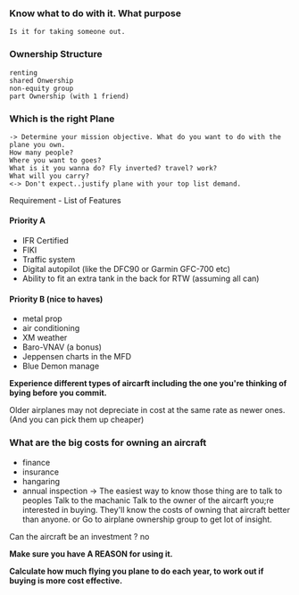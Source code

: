 
### Know what to do with it. What purpose
	Is it for taking someone out. 

### Ownership Structure
	renting
	shared Onwership
	non-equity group
	part Ownership (with 1 friend)
### Which is the right Plane
	-> Determine your mission objective. What do you want to do with the plane you own.
	How many people?
	Where you want to goes?
	What is it you wanna do? Fly inverted? travel? work?
	What will you carry?
	<-> Don't expect..justify plane with your top list demand.

Requirement - List of Features
#### Priority A
+ IFR Certified
+ FIKI
+ Traffic system
+ Digital autopilot (like the DFC90 or Garmin GFC-700 etc)
+ Ability to fit an extra tank in the back for RTW (assuming all can)
#### Priority B (nice to haves)
+ metal prop
+ air conditioning
+ XM weather
+ Baro-VNAV (a bonus)
+ Jeppensen charts in the MFD
+ Blue Demon manage

**Experience different types of aircarft including the one you're thinking of bying before you commit.**


Older airplanes may not depreciate in cost at the same rate as newer ones.
(And you can pick them up cheaper)
### What are the big costs for owning an aircraft
+ finance
+ insurance
+ hangaring
+ annual inspection
-> The easiest way to know those thing are to talk to peoples
	Talk to the machanic
	Talk to the owner of the aircarft you;re interested in buying.
		 They'll know the costs of owning that aircraft better than anyone.
	or Go to airplane ownership group to get lot of insight.


Can the aircraft be an investment ? no



**Make sure you have A REASON for using it.**

**Calculate how much flying you plane to do each year, to work out if buying is more cost effective.**